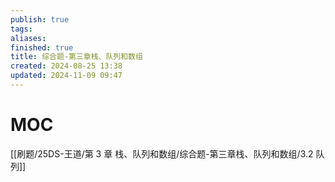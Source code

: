 ```yaml
---
publish: true
tags: 
aliases: 
finished: true
title: 综合题-第三章栈、队列和数组
created: 2024-08-25 13:38
updated: 2024-11-09 09:47
---
```

# MOC

[[刷题/25DS-王道/第 3 章 栈、队列和数组/综合题-第三章栈、队列和数组/3.2 队列]]

